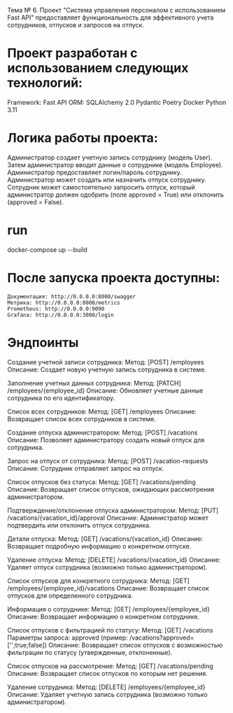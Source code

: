 Тема № 6. Проект "Система управления персоналом с использованием Fast API" предоставляет функциональность для эффективного учета сотрудников, отпусков и запросов на отпуск. 

# Проект разработан с использованием следующих технологий:

   Framework: Fast API
   ORM: SQLAlchemy 2.0
   Pydantic
   Poetry
   Docker
   Python 3.11

# Логика работы проекта:

   Администратор создает учетную запись сотруднику (модель User).
   Затем администратор вводит данные о сотруднике (модель Employee).
   Администратор предоставляет логин/пароль сотруднику.
   Администратор может создать или назначить отпуск сотруднику.
   Сотрудник может самостоятельно запросить отпуск, который администратор должен одобрить (поле approved = True) или отклонить (approved = False).

# run

docker-compose up --build

# После запуска проекта доступны:

    Документация: http://0.0.0.0:8000/swagger
    Метрика: http://0.0.0.0:8000/metrics
    Prometheus: http://0.0.0.0:9090
    Grafana: http://0.0.0.0:3000/login

# Эндпоинты

   Создание учетной записи сотрудника:
   Метод: [POST] /employees
   Описание: Создает новую учетную запись сотрудника в системе.

   Заполнение учетных данных сотрудника:
   Метод: [PATCH] /employees/{employee_id}
   Описание: Обновляет учетные данные сотрудника по его идентификатору.

   Список всех сотрудников:
   Метод: [GET] /employees
   Описание: Возвращает список всех сотрудников в системе.

   Создание отпуска администратором:
   Метод: [POST] /vacations
   Описание: Позволяет администратору создать новый отпуск для сотрудника.

   Запрос на отпуск от сотрудника:
   Метод: [POST] /vacation-requests
   Описание: Сотрудник отправляет запрос на отпуск.

   Список отпусков без статуса:
   Метод: [GET] /vacations/pending
   Описание: Возвращает список отпусков, ожидающих рассмотрения администратором.

   Подтверждение/отклонение отпуска администратором:
   Метод: [PUT] /vacations/{vacation_id}/approval
   Описание: Администратор может подтвердить или отклонить отпуск сотрудника.

   Детали отпуска:
   Метод: [GET] /vacations/{vacation_id}
   Описание: Возвращает подробную информацию о конкретном отпуске.

   Удаление отпуска:
   Метод: [DELETE] /vacations/{vacation_id}
   Описание: Удаляет отпуск сотрудника (возможно только администратором).

   Список отпусков для конкретного сотрудника:
   Метод: [GET] /employees/{employee_id}/vacations
   Описание: Возвращает список отпусков для определенного сотрудника.

   Информация о сотруднике:
   Метод: [GET] /employees/{employee_id}
   Описание: Возвращает информацию о конкретном сотруднике.

   Список отпусков с фильтрацией по статусу:
   Метод: [GET] /vacations
   Параметры запроса: approved (пример: /vacations?approved=['';true;false])
   Описание: Возвращает список отпусков с возможностью фильтрации по статусу (утвержденные, отклоненные).

   Список отпусков на рассмотрение:
   Метод: [GET] /vacations/pending
   Описание: Возвращает список отпусков по которым нет решения.

   Удаление сотрудника:
   Метод: [DELETE] /employees/{employee_id}
   Описание: Удаляет учетную запись сотрудника (возможно только администратором).
